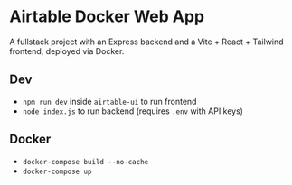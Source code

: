 # Airtable Docker Web App

A fullstack project with an Express backend and a Vite + React + Tailwind frontend, deployed via Docker.

## Dev
- `npm run dev` inside `airtable-ui` to run frontend
- `node index.js` to run backend (requires `.env` with API keys)

## Docker
- `docker-compose build --no-cache`
- `docker-compose up`
